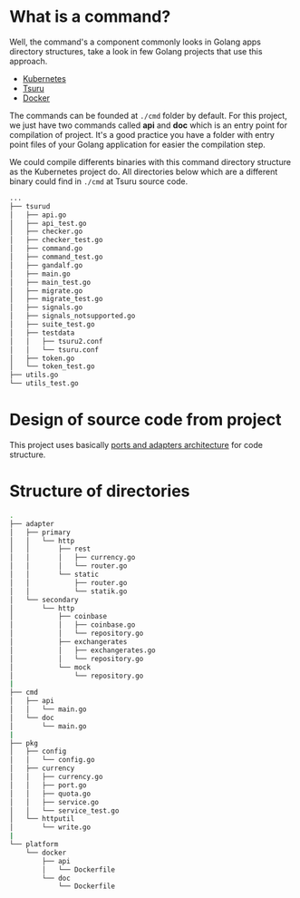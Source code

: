 # What is a command?

Well, the command's a component commonly looks in Golang apps directory structures, take a look in few Golang projects that use this approach.

- [Kubernetes](https://github.com/kubernetes/kubernetes/tree/a054010d032b301e495d1a421f53b9a37a0a0109/cmd)
- [Tsuru](https://github.com/tsuru/tsuru/tree/86132787ea4fa5cb2e6ce8ea99520441fd4df569/cmd)
- [Docker](https://github.com/docker/docker-ce/tree/ab9188d5fd82bf7fcacf4cb5b625d15f50edf939/components/engine/cmd)

The commands can be founded at `./cmd` folder by default. For this project, we just have two commands called **api** and **doc** which is an entry point for compilation of project. It's a good practice you have a folder with entry point files of your Golang application for easier the compilation step.

We could compile differents binaries with this command directory structure as the Kubernetes project do. All directories below which are a different binary could find in `./cmd` at Tsuru source code.

```bash
...
├── tsurud
│   ├── api.go
│   ├── api_test.go
│   ├── checker.go
│   ├── checker_test.go
│   ├── command.go
│   ├── command_test.go
│   ├── gandalf.go
│   ├── main.go
│   ├── main_test.go
│   ├── migrate.go
│   ├── migrate_test.go
│   ├── signals.go
│   ├── signals_notsupported.go
│   ├── suite_test.go
│   ├── testdata
│   │   ├── tsuru2.conf
│   │   └── tsuru.conf
│   ├── token.go
│   └── token_test.go
├── utils.go
└── utils_test.go
```


# Design of source code from project

This project uses basically [ports and adapters architecture](http://www.dossier-andreas.net/software_architecture/ports_and_adapters.html) for code structure.

# Structure of directories

```bash
.
├── adapter
│   ├── primary
│   │   └── http
│   │       ├── rest
│   │       │   ├── currency.go
│   │       │   └── router.go
│   │       └── static
│   │           ├── router.go
│   │           └── statik.go
│   └── secondary
│       └── http
│           ├── coinbase
│           │   ├── coinbase.go
│           │   └── repository.go
│           ├── exchangerates
│           │   ├── exchangerates.go
│           │   └── repository.go
│           └── mock
│               └── repository.go
|
├── cmd
│   ├── api
│   │   └── main.go
│   └── doc
│       └── main.go
|
├── pkg
│   ├── config
│   │   └── config.go
│   ├── currency
│   │   ├── currency.go
│   │   ├── port.go
│   │   ├── quota.go
│   │   ├── service.go
│   │   └── service_test.go
│   └── httputil
│       └── write.go
|
└── platform
    └── docker
        ├── api
        │   └── Dockerfile
        └── doc
            └── Dockerfile
```
